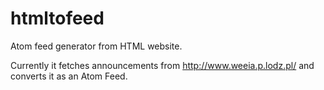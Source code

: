 # htmltofeed
Atom feed generator from HTML website.

Currently it fetches announcements from http://www.weeia.p.lodz.pl/ and converts it as an Atom Feed.
